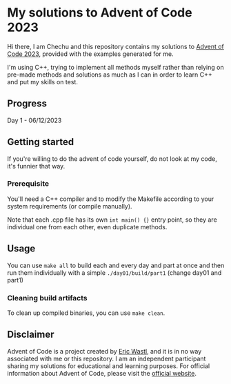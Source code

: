 # My solutions to Advent of Code 2023
Hi there, I am Chechu and this repository contains my 
solutions to [Advent of Code 2023](https://adventofcode.com/), 
provided with the examples generated for me.

I'm using C++, trying to implement all methods myself 
rather than relying on pre-made methods and solutions
as much as I can in order to learn C++ and put my skills
on test.

## Progress
Day 1 - 06/12/2023

## Getting started
If you're willing to do the advent of code 
yourself, do not look at my code, it's funnier 
that way.

### Prerequisite
You'll need a C++ compiler and to modify the Makefile 
according to your system requirements (or compile manually).

Note that each .cpp file has its own `int main() {}` 
entry point, so they are individual one from each 
other, even duplicate methods.

## Usage
You can use `make all` to build each and every day 
and part at once and then run them individually 
with a simple `./day01/build/part1` (change day01 
and part1)

### Cleaning build artifacts
To clean up compiled binaries, you can use
`make clean`.

## Disclaimer
Advent of Code is a project created by [Eric Wastl](http://was.tl/), 
and it is in no way associated with me or this repository. 
I am an independent participant sharing my solutions for 
educational and learning purposes. For official information 
about Advent of Code, please visit the [official website](https://adventofcode.com/).
